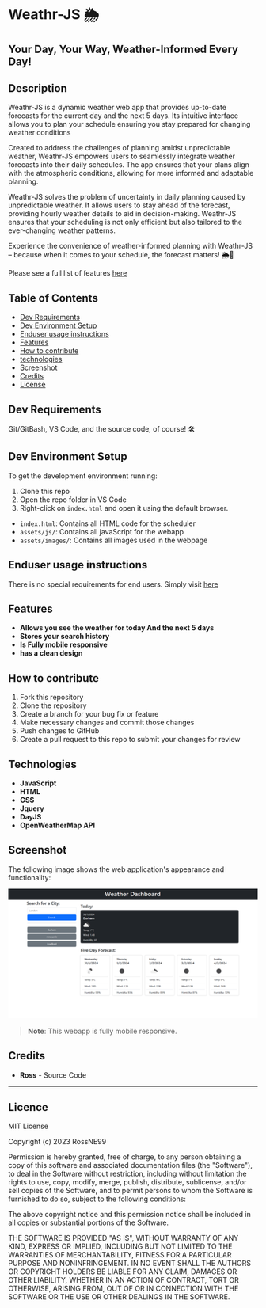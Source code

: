 # Weathr-JS 🌦️
## Your Day, Your Way, Weather-Informed Every Day!

## Description
Weathr-JS is a dynamic weather web app that provides up-to-date forecasts for the current day and the next 5 days. Its intuitive interface allows you to plan your schedule ensuring you stay prepared for changing weather conditions

Created to address the challenges of planning amidst unpredictable weather, Weathr-JS empowers users to seamlessly integrate weather forecasts into their daily schedules. The app ensures that your plans align with the atmospheric conditions, allowing for more informed and adaptable planning.

Weathr-JS solves the problem of uncertainty in daily planning caused by unpredictable weather. It allows users to stay ahead of the forecast, providing hourly weather details to aid in decision-making. Weathr-JS ensures that your scheduling is not only efficient but also tailored to the ever-changing weather patterns.

Experience the convenience of weather-informed planning with Weathr-JS – because when it comes to your schedule, the forecast matters! 🌦️📅

Please see a full list of features [here](#Features)


## Table of Contents

- [Dev Requirements](#Dev-Requirements)
- [Dev Environment Setup](#Dev-Environment-Setup)
- [Enduser usage instructions](#End-user-usage-instructions)
- [Features](#Features)
- [How to contribute](#How-to-contribute)
- [technologies ](#technologies)
- [Screenshot](#Screenshot)
- [Credits](#credits)
- [License](#license)

## Dev Requirements
Git/GitBash, VS Code, and the source code, of course! 🛠️

## Dev Environment Setup
To get the development environment running:
1. Clone this repo
2. Open the repo folder in VS Code
3. Right-click on `index.html` and open it using the default browser.

- `index.html`: Contains all HTML code for the scheduler
- `assets/js/`: Contains all javaScript for the webapp
- `assets/images/`: Contains all images used in the webpage

## Enduser usage instructions
There is no special requirements for end users. Simply visit [here](https://rossne99.github.io/Weathr-JS/)

## Features
- **Allows you see the weather for today And the next 5 days**
- **Stores your search history**
- **Is Fully mobile responsive**
- **has a clean design**

## How to contribute
1. Fork this repository
2. Clone the repository
3. Create a branch for your bug fix or feature
4. Make necessary changes and commit those changes
5. Push changes to GitHub
6. Create a pull request to this repo to submit your changes for review

## Technologies
- **JavaScript**
- **HTML**
- **CSS**
- **Jquery**
- **DayJS**
- **OpenWeatherMap API**

## Screenshot

The following image shows the web application's appearance and functionality:

![Screenshott](assets/images/Weathr-JS.png)

> **Note**: This webapp is fully mobile responsive.


## Credits 
- **Ross** - Source Code

---

## Licence

MIT License

Copyright (c) 2023 RossNE99

Permission is hereby granted, free of charge, to any person obtaining a copy
of this software and associated documentation files (the "Software"), to deal
in the Software without restriction, including without limitation the rights
to use, copy, modify, merge, publish, distribute, sublicense, and/or sell
copies of the Software, and to permit persons to whom the Software is
furnished to do so, subject to the following conditions:

The above copyright notice and this permission notice shall be included in all
copies or substantial portions of the Software.

THE SOFTWARE IS PROVIDED "AS IS", WITHOUT WARRANTY OF ANY KIND, EXPRESS OR
IMPLIED, INCLUDING BUT NOT LIMITED TO THE WARRANTIES OF MERCHANTABILITY,
FITNESS FOR A PARTICULAR PURPOSE AND NONINFRINGEMENT. IN NO EVENT SHALL THE
AUTHORS OR COPYRIGHT HOLDERS BE LIABLE FOR ANY CLAIM, DAMAGES OR OTHER
LIABILITY, WHETHER IN AN ACTION OF CONTRACT, TORT OR OTHERWISE, ARISING FROM,
OUT OF OR IN CONNECTION WITH THE SOFTWARE OR THE USE OR OTHER DEALINGS IN THE
SOFTWARE.
